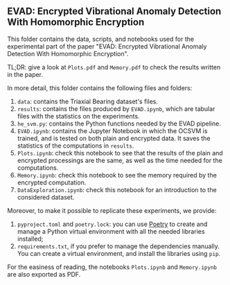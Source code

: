 ## EVAD: Encrypted Vibrational Anomaly Detection With Homomorphic Encryption
This folder contains the data, scripts, and notebooks used for the experimental part of the paper "EVAD: Encrypted Vibrational Anomaly Detection With Homomorphic Encryption".

TL;DR: give a look at `Plots.pdf` and `Memory.pdf` to check the results written in the paper.

In more detail, this folder contains the following files and folders:

1. `data`: contains the Triaxial Bearing dataset's files.
2. `results`: contains the files produced by `EVAD.ipynb`, which are tabular files with the statistics on the experiments.
3. `he_svm.py`: contains the Python functions needed by the EVAD pipeline.
4. `EVAD.ipynb`: contains the Jupyter Notebook in which the OCSVM is trained, and is tested on both plain and encrypted data. It saves the statistics of the computations in `results`.
5. `Plots.ipynb`: check this notebook to see that the results of the plain and encrypted processings are the same, as well as the time needed for the computations.
6. `Memory.ipynb`: check this notebook to see the memory required by the encrypted computation.
7. `DataExploration.ipynb`: check this notebook for an introduction to the considered dataset.

Moreover, to make it possible to replicate these experiments, we provide:
1. `pyproject.toml` and `poetry.lock`: you can use [Poetry](https://python-poetry.org/docs/) to create and manage a Python virtual environment with all the needed libraries installed;
2. `requirements.txt`, if you prefer to manage the dependencies manually. You can create a virtual environment, and install the libraries using `pip`.

For the easiness of reading, the notebooks `Plots.ipynb` and `Memory.ipynb` are also exported as PDF.